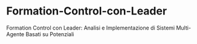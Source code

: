 # Formation-Control-con-Leader
Formation Control con Leader: Analisi e Implementazione di Sistemi Multi-Agente Basati su Potenziali
